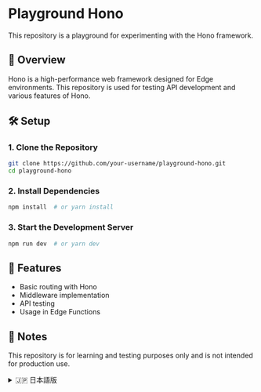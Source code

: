 # Playground Hono

This repository is a playground for experimenting with the Hono framework.

## 🚀 Overview
Hono is a high-performance web framework designed for Edge environments. This repository is used for testing API development and various features of Hono.

## 🛠 Setup

### 1. Clone the Repository
```sh
git clone https://github.com/your-username/playground-hono.git
cd playground-hono
```

### 2. Install Dependencies
```sh
npm install  # or yarn install
```

### 3. Start the Development Server
```sh
npm run dev  # or yarn dev
```

## 📌 Features
- Basic routing with Hono
- Middleware implementation
- API testing
- Usage in Edge Functions

## 📝 Notes
This repository is for learning and testing purposes only and is not intended for production use.

<details>
<summary>🇯🇵 日本語版</summary>

# Playground Hono

このリポジトリは、Hono フレームワークを試すための Playground です。

## 🚀 概要
Hono は、高速な Edge 向けの Web フレームワークです。本リポジトリでは、Hono を使った API 開発や各種機能の検証を行います。

## 🛠 セットアップ

### 1. リポジトリをクローン
```sh
git clone https://github.com/your-username/playground-hono.git
cd playground-hono
```

### 2. 依存関係をインストール
```sh
npm install  # または yarn install
```

### 3. 開発サーバーを起動
```sh
npm run dev  # または yarn dev
```

## 📌 主な内容
- Hono の基本的なルーティング
- ミドルウェアの実装
- API のテスト
- Edge Functions での活用

## 📝 備考
このリポジトリは学習・検証用のため、本番環境での使用を想定していません。

</details>


